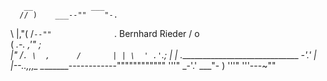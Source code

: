        __             ___
      // )    ___--""    "-.
 \ |,"( /`--""              `.    Bernhard Rieder
  \/ o                        \
  (   _.-.              ,'"    ;  
   |\"   /`. \  ,      /       |
   | \  ' .'`.; |      |       \.______________________________
     _-'.'    | |--..,,,\_    \________------------""""""""""""
    '''"   _-'.'       ___"-   )
          '''"        '''---~""
